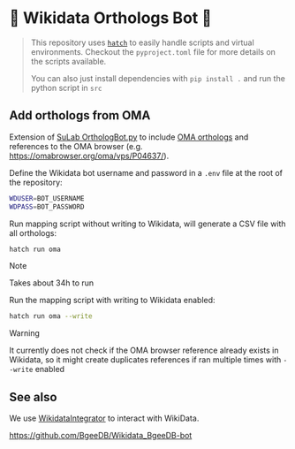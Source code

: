 # 🧬 Wikidata Orthologs Bot 🤖

> This repository uses [`hatch`](https://hatch.pypa.io/latest/) to easily handle scripts and virtual environments. Checkout the `pyproject.toml` file for more details on the scripts available. 
>
> You can also just install dependencies with `pip install .` and run the python script in `src`

## Add orthologs from OMA

Extension of [SuLab OrthologBot.py](https://github.com/SuLab/scheduled-bots/blob/main/scheduled_bots/geneprotein/OrthologBot.py) to include [OMA orthologs](https://omabrowser.org/oma/home/) and references to the OMA browser (e.g. https://omabrowser.org/oma/vps/P04637/).

Define the Wikidata bot username and password in a `.env` file at the root of the repository:

```bash
WDUSER=BOT_USERNAME
WDPASS=BOT_PASSWORD
```

Run mapping script without writing to Wikidata, will generate a CSV file with all orthologs:

```bash
hatch run oma
```

> [!NOTE]
>
> Takes about 34h to run

Run the mapping script with writing to Wikidata enabled:

```bash
hatch run oma --write
```

> [!WARNING]
>
> It currently does not check if the OMA browser reference already exists in Wikidata, so it might create duplicates references if ran multiple times with `--write` enabled

## See also

We use [WikidataIntegrator](https://github.com/SuLab/WikidataIntegrator) to interact with WikiData.

https://github.com/BgeeDB/Wikidata_BgeeDB-bot

